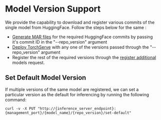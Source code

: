 # Model Version Support
We provide the capability to download and register various commits of the single model from HuggingFace. Follow the steps below for the same :

- [Generate MAR files](generating_mar.md) for the required HuggingFace commits by passing it's commit ID in the "--repo_version" argument
- [Deploy TorchServe](inference_server.md) with any one of the versions passed through the "--repo_version" argument
- Register the rest of the required versions through the [register additional](management_requests.md#register-additional-models) models request.

## Set Default Model Version
If multiple versions of the same model are registered, we can set a particular version as the default for inferencing by running the following command:
```
curl -v -X PUT "http://{inference_server_endpoint}:{management_port}/{model_name}/{repo_version}/set-default"
```
